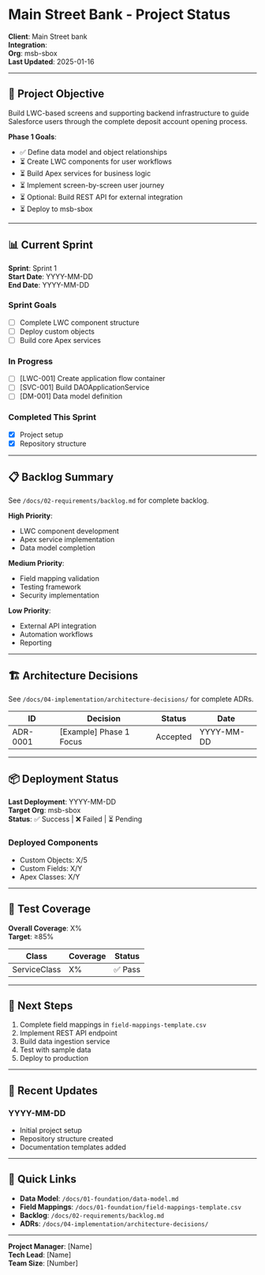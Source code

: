 # Main Street Bank - Project Status

**Client**: Main Street bank  
**Integration**:   
**Org**: msb-sbox  
**Last Updated**: 2025-01-16

---

## 🎯 Project Objective

Build LWC-based screens and supporting backend infrastructure to guide Salesforce users through the complete deposit account opening process.

**Phase 1 Goals**:
- ✅ Define data model and object relationships
- ⏳ Create LWC components for user workflows
- ⏳ Build Apex services for business logic
- ⏳ Implement screen-by-screen user journey
- ⏳ Optional: Build REST API for external integration
- ⏳ Deploy to msb-sbox

---

## 📊 Current Sprint

**Sprint**: Sprint 1  
**Start Date**: YYYY-MM-DD  
**End Date**: YYYY-MM-DD

### Sprint Goals
- [ ] Complete LWC component structure
- [ ] Deploy custom objects
- [ ] Build core Apex services

### In Progress
- [ ] [LWC-001] Create application flow container
- [ ] [SVC-001] Build DAOApplicationService
- [ ] [DM-001] Data model definition

### Completed This Sprint
- [x] Project setup
- [x] Repository structure

---

## 📋 Backlog Summary

See `/docs/02-requirements/backlog.md` for complete backlog.

**High Priority**:
- LWC component development
- Apex service implementation
- Data model completion

**Medium Priority**:
- Field mapping validation
- Testing framework
- Security implementation

**Low Priority**:
- External API integration
- Automation workflows
- Reporting

---

## 🏗️ Architecture Decisions

See `/docs/04-implementation/architecture-decisions/` for complete ADRs.

| ID | Decision | Status | Date |
|----|----------|--------|------|
| ADR-0001 | [Example] Phase 1 Focus | Accepted | YYYY-MM-DD |

---

## 📦 Deployment Status

**Last Deployment**: YYYY-MM-DD  
**Target Org**: msb-sbox  
**Status**: ✅ Success | ❌ Failed | ⏳ Pending

### Deployed Components
- Custom Objects: X/5
- Custom Fields: X/Y
- Apex Classes: X/Y

---

## 🧪 Test Coverage

**Overall Coverage**: X%  
**Target**: ≥85%

| Class | Coverage | Status |
|-------|----------|--------|
| ServiceClass | X% | ✅ Pass |

---

## 🚀 Next Steps

1. Complete field mappings in `field-mappings-template.csv`
2. Implement REST API endpoint
3. Build data ingestion service
4. Test with sample data
5. Deploy to production

---

## 📝 Recent Updates

### YYYY-MM-DD
- Initial project setup
- Repository structure created
- Documentation templates added

---

## 🔗 Quick Links

- **Data Model**: `/docs/01-foundation/data-model.md`
- **Field Mappings**: `/docs/01-foundation/field-mappings-template.csv`
- **Backlog**: `/docs/02-requirements/backlog.md`
- **ADRs**: `/docs/04-implementation/architecture-decisions/`

---

**Project Manager**: [Name]  
**Tech Lead**: [Name]  
**Team Size**: [Number]

